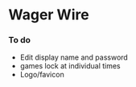 # Wager Wire

### To do
- Edit display name and password
- games lock at individual times
- Logo/favicon